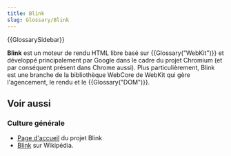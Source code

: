 ```yaml
---
title: Blink
slug: Glossary/Blink
---
```


{{GlossarySidebar}}

**Blink** est un moteur de rendu HTML libre basé sur {{Glossary("WebKit")}} et développé principalement par Google dans le cadre du projet Chromium (et par conséquent présent dans Chrome aussi). Plus particulièrement, Blink est une branche de la bibliothèque WebCore de WebKit qui gère l'agencement, le rendu et le {{Glossary("DOM")}}.

## Voir aussi

### Culture générale

- [Page d'accueil](http://www.chromium.org/blink) du projet Blink
- [Blink](http://fr.wikipedia.org/wiki/Blink_%28moteur_de_rendu%29) sur Wikipédia.

